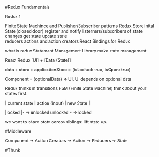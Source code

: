 #Redux Fundamentals

Redux 1

Finite State Machince and Publisher/Subscriber patterns
Redux
    Store
        inital State (closed door)
        register and notify listerners/subscribers of state changes
        get state 
        update state  
    reducers
    actions and action creators
React Bindings for Redux


what is redux 
Statement Management Library
    make state management

React   Redux
[UI] + [Data (State)]

data = store = applicationStore = {isLocked: true, isOpen: true}

Component = (optionalData) => UI. UI depends on optional data

Redux thinks in transitions 
FSM (Finite State Machine) think about your states first.

| current state | action (input) | new State |

|locked |- -> unlocked 
unlocked - -> locked

we want to share state across siblings: lift state up.










#Middleware

Component -> Action Creators -> Action -> Reducers -> State 



#Thunk